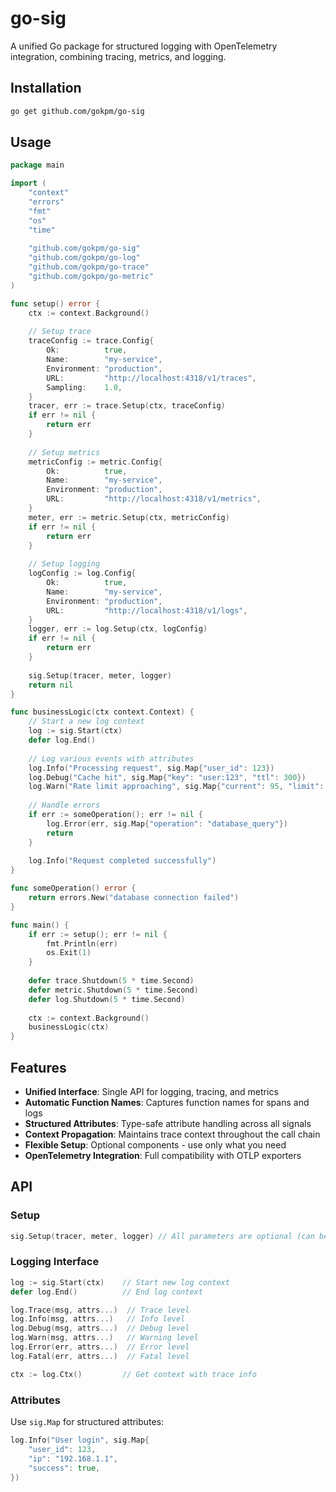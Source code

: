 # go-sig

A unified Go package for structured logging with OpenTelemetry integration, combining tracing, metrics, and logging.

## Installation

```bash
go get github.com/gokpm/go-sig
```

## Usage

```go
package main

import (
    "context"
    "errors"
    "fmt"
    "os"
    "time"
    
    "github.com/gokpm/go-sig"
    "github.com/gokpm/go-log"
    "github.com/gokpm/go-trace"
    "github.com/gokpm/go-metric"
)

func setup() error {
    ctx := context.Background()
    
    // Setup trace
    traceConfig := trace.Config{
        Ok:          true,
        Name:        "my-service",
        Environment: "production",
        URL:         "http://localhost:4318/v1/traces",
        Sampling:    1.0,
    }
    tracer, err := trace.Setup(ctx, traceConfig)
    if err != nil {
        return err
    }
    
    // Setup metrics
    metricConfig := metric.Config{
        Ok:          true,
        Name:        "my-service",
        Environment: "production",
        URL:         "http://localhost:4318/v1/metrics",
    }
    meter, err := metric.Setup(ctx, metricConfig)
    if err != nil {
        return err
    }
    
    // Setup logging
    logConfig := log.Config{
        Ok:          true,
        Name:        "my-service",
        Environment: "production",
        URL:         "http://localhost:4318/v1/logs",
    }
    logger, err := log.Setup(ctx, logConfig)
    if err != nil {
        return err
    }
    
    sig.Setup(tracer, meter, logger)
    return nil
}

func businessLogic(ctx context.Context) {
    // Start a new log context
    log := sig.Start(ctx)
    defer log.End()
    
    // Log various events with attributes
    log.Info("Processing request", sig.Map{"user_id": 123})
    log.Debug("Cache hit", sig.Map{"key": "user:123", "ttl": 300})
    log.Warn("Rate limit approaching", sig.Map{"current": 95, "limit": 100})
    
    // Handle errors
    if err := someOperation(); err != nil {
        log.Error(err, sig.Map{"operation": "database_query"})
        return
    }
    
    log.Info("Request completed successfully")
}

func someOperation() error {
    return errors.New("database connection failed")
}

func main() {
    if err := setup(); err != nil {
        fmt.Println(err)
        os.Exit(1)
    }
    
    defer trace.Shutdown(5 * time.Second)
    defer metric.Shutdown(5 * time.Second)
    defer log.Shutdown(5 * time.Second)
    
    ctx := context.Background()
    businessLogic(ctx)
}
```

## Features

- **Unified Interface**: Single API for logging, tracing, and metrics
- **Automatic Function Names**: Captures function names for spans and logs
- **Structured Attributes**: Type-safe attribute handling across all signals
- **Context Propagation**: Maintains trace context throughout the call chain
- **Flexible Setup**: Optional components - use only what you need
- **OpenTelemetry Integration**: Full compatibility with OTLP exporters

## API

### Setup
```go
sig.Setup(tracer, meter, logger) // All parameters are optional (can be nil)
```

### Logging Interface
```go
log := sig.Start(ctx)    // Start new log context
defer log.End()          // End log context

log.Trace(msg, attrs...)  // Trace level
log.Info(msg, attrs...)   // Info level  
log.Debug(msg, attrs...)  // Debug level
log.Warn(msg, attrs...)   // Warning level
log.Error(err, attrs...)  // Error level
log.Fatal(err, attrs...)  // Fatal level

ctx := log.Ctx()         // Get context with trace info
```

### Attributes
Use `sig.Map` for structured attributes:
```go
log.Info("User login", sig.Map{
    "user_id": 123,
    "ip": "192.168.1.1", 
    "success": true,
})
```